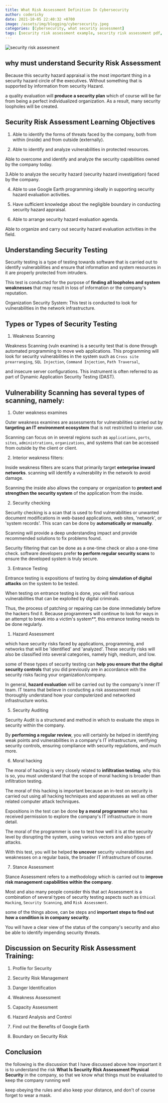 ```yaml
---
title: What Risk Assessment Definition In Cybersecurity
author: codericky
date: 2021-10-05 22:40:32 +0700
image: /assets/img/blogging/cybersecurity.jpeg
categories: [Cybersecurity, what security assessment]
tags: [security risk assessment example, security risk assessment pdf, physical security risk assessment, security risk assessment checklist, site security risk assessment, security risk management]
---
```


![security risk assesment](/assets/img/blogging/security-risk-assessment.jpeg)

## why must understand Security Risk Assessment

Because this security hazard appraisal is the most important thing in a security hazard circle of the executives. Without something that is supported by information from security Hazard.

a quality evaluation will **produce a security plan** which of course will be far from being a perfect individualized organization. As a result, many security loopholes will be created.

## Security Risk Assessment Learning Objectives

1. Able to identify the forms of threats faced by the company, both from within (inside) and from outside (externally).

2. Able to identify and analyze vulnerabilities in protected resources.

Able to overcome and identify and analyze the security capabilities owned by the company today.

3.Able to analyze the security hazard (security hazard investigation) faced by the company.

4. Able to use Google Earth programming ideally in supporting security hazard evaluation activities.

5. Have sufficient knowledge about the negligible boundary in conducting security hazard appraisal.

6. Able to arrange security hazard evaluation agenda.

Able to organize and carry out security hazard evaluation activities in the field.

## Understanding Security Testing

Security testing is a type of testing towards software that is carried out to identify vulnerabilities and ensure that information and system resources in it are properly protected from intruders.

This test is conducted for the purpose of **finding all loopholes and system weaknesses** that may result in loss of information or the company's reputation.

Organization Security System: This test is conducted to look for vulnerabilities in the network infrastructure.

## Types or Types of Security Testing

1. Weakness Scanning

Weakness Scanning (vuln examine) is a security test that is done through automated programming to move web applications. This programming will look for security vulnerabilities in the system such as `Cross site prearranging`, `SQL Injection`, `Command Injection`, `Path Traversal`,

and insecure server configurations. This instrument is often referred to as part of Dynamic Application Security Testing (DAST).

## Vulnerability Scanning has several types of scanning, namely:

1. Outer weakness examines

Outer weakness examines are assessments for vulnerabilities carried out by **targeting an IT environment ecosystem** that is not restricted to interior use.

Scanning can focus on in several regions such as `applications`, `ports`, `sites`, `administrations`, `organizations`, and systems that can be accessed from outside by the client or client.

2. Interior weakness filters:

Inside weakness filters are scans that primarily target **enterprise inward networks**. scanning will identify a vulnerability in the network to avoid damage.

Scanning the inside also allows the company or organization to **protect and strengthen the security system** of the application from the inside.

2. Security checking

Security checking is a scan that is used to find vulnerabilities or unwanted document modifications in web-based applications, web sites, 'network', or 'system records'. This scan can be done by **automatically or manually**.

Scanning will provide a deep understanding impact and provide recommended solutions to fix problems found.

Security filtering that can be done as a one-time check or also a one-time check. software developers prefer **to perform regular security scans** to ensure the developed system is truly secure.

3. Entrance Testing

Entrance testing is expositions of testing by doing **simulation of digital attacks** on the system to be tested.

When testing on entrance testing is done, you will find various vulnerabilities that can be exploited by digital criminals.

Thus, the process of patching or repairing can be done immediately before the hackers find it.
Because programmers will continue to look for ways in an attempt to break into a victim's system**, this entrance testing needs to be done regularly.

1. Hazard Assessment

which have security risks faced by applications, programming, and networks that will be 'identified' and 'analyzed'. These security risks will also be classified into several categories, namely high, medium, and low.

some of these types of security testing can **help you ensure that the digital security controls** that you did previously are in accordance with the security risks facing your organization/company.

In general, **hazard evaluation** will be carried out by the company's inner IT team. IT teams that believe in conducting a risk assessment must thoroughly understand how your computerized and networked infrastructure works.

5. Security Auditing

Security Audit is a structured and method in which to evaluate the steps in security within the company.

By **performing a regular review**, you will certainly be helped in identifying weak points and vulnerabilities in a company's IT infrastructure, verifying security controls, ensuring compliance with security regulations, and much more.

6. Moral hacking

The moral of hacking is very closely related to **infiltration testing**. why this is so, you must understand that the scope of moral hacking is broader than infiltration testing.

The moral of this hacking is important because an in-test on security is carried out using all hacking techniques and apparatuses as well as other related computer attack techniques.

Expositions in the test can be done **by a moral programmer** who has received permission to explore the company's IT infrastructure in more detail.

The moral of the programmer is one to test how well it is at the security level by disrupting the system, using various vectors and also types of attacks.

With this test, you will be helped **to uncover** security vulnerabilities and weaknesses on a regular basis, the broader IT infrastructure of course.

7. Stance Assessment

Stance Assessment refers to a methodology which is carried out to **improve risk management capabilities within the company**.

Most and also many people consider this that act Assessment is a combination of several types of security testing aspects such as `Ethical Hacking`, `Security Scanning`, and `Risk Assessment`.

some of the things above, can be steps and **important steps to find out how a condition is in company security**.

You will have a clear view of the status of the company's security and also be able to identify impending security threats.

## Discussion on Security Risk Assessment Training:

1. Profile for Security

2. Security Risk Management

3. Danger Identification

4. Weakness Assessment

5. Capacity Assessment

6. Hazard Analysis and Control

7. Find out the Benefits of Google Earth

8. Boundary on Security Risk

## Conclusion
the following is the discussion that I have discussed above how important it is to understand the risk **What Is Security Risk Assessment Physical Security** in the company, so that we know what things must be evaluated to keep the company running well

keep obeying the rules and also keep your distance, and don't of course forget to wear a mask.